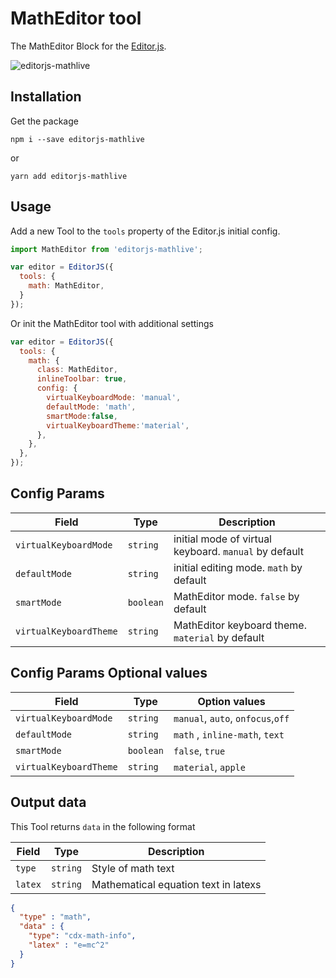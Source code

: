 # MathEditor tool

The MathEditor Block for the [Editor.js](https://editorjs.io). 

![editorjs-mathlive](https://user-images.githubusercontent.com/75515703/215652012-8c6bd2aa-babf-4f3f-8ec8-92b2610d7af3.gif)

## Installation

Get the package

```shell
npm i --save editorjs-mathlive
```
or

```shell
yarn add editorjs-mathlive
```

## Usage

Add a new Tool to the `tools` property of the Editor.js initial config.

```javascript
import MathEditor from 'editorjs-mathlive';

var editor = EditorJS({
  tools: {
    math: MathEditor,
  }
});
```

Or init the MathEditor tool with additional settings

```javascript
var editor = EditorJS({
  tools: {
    math: {
      class: MathEditor,
      inlineToolbar: true,
      config: {
        virtualKeyboardMode: 'manual',
        defaultMode: 'math',
        smartMode:false,
        virtualKeyboardTheme:'material',
      },
    },
  },
});
```

## Config Params

| Field              | Type     | Description          |
| ------------------ | -------- | ---------------------------------------- |
| `virtualKeyboardMode`             | `string` | initial mode of virtual keyboard. `manual`  by default |
| `defaultMode`             | `string` | initial editing mode. `math` by default |
| `smartMode`             | `boolean` |  MathEditor mode. `false` by default |
| `virtualKeyboardTheme`             | `string` |  MathEditor keyboard theme. `material` by default |


## Config Params Optional values

| Field              | Type     | Option values         |
| ------------------ | -------- | ---------------------------------------- |
| `virtualKeyboardMode`             | `string` |  `manual`, `auto`, `onfocus`,`off` |
| `defaultMode`             | `string` | `math` , `inline-math`, `text` |
| `smartMode`             | `boolean` |  `false`, `true` |
| `virtualKeyboardTheme`             | `string` |  `material`, `apple` |


## Output data

This Tool returns `data` in the following format

| Field          | Type         | Description           |
| -------------- | ------------ | ----------------------------------------- |
| `type` | `string`    | Style of math text |
| `latex`      | `string` | Mathematical equation text in latexs |

```json
{
  "type" : "math",
  "data" : {
    "type": "cdx-math-info",
    "latex" : "e=mc^2"
  }
}
```
